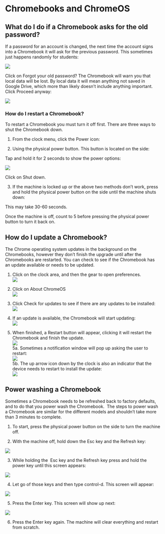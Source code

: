 # Chromebooks and ChromeOS

## What do I do if a Chromebook asks for the old password?

If a password for an account is changed, the next time the account signs into a Chromebook it will ask for the previous password. This sometimes just happens randomly for students:

![](https://lh7-us.googleusercontent.com/Pup7zPvN0Oce9OqgNzfXqDIQ8Xq0_iThwgeAONvYkV27C-HNb1gANDxLWo3J5Z8JhsYyWjC6ny8by3Flp5g0_JkdsjHJf2U3zlbToQ4GF5FKxLV1XyA4cHr3UQhAHKvFKE43vXSYDRjPC5AY1TLz_A)

Click on Forgot your old password? The Chromebook will warn you that local data will be lost. By local data it will mean anything not saved in Google Drive, which more than likely doesn’t include anything important. Click Proceed anyway:

![](https://lh7-us.googleusercontent.com/Evw8ygvIP6m3tAfIIQnSTNMaXEC8lIpknVHwAzq2zhTnSRtub215rxhZaMq4L0uDJJJZkVSSBAOappBIaMKlmSmOYcHJQvQMDv34KB3mQNYrpo4Htph7LkhplMM9CfuktvXzd5PAr9wf64ueOQId6g)

### How do I restart a Chromebook?

To restart a Chromebook you must turn it off first. There are three ways to shut the Chromebook down.

1. From the clock menu, click the Power icon:

2. Using the physical power button. This button is located on the side:

Tap and hold it for 2 seconds to show the power options:

![](https://lh7-us.googleusercontent.com/yFX0zI5E6WEWXwP3uYUigscnDm59CGpfKwtRLlpqwcj01Aqd8pXL1DC5_u-fmOWZ1cxDrDcEM-yA03QTo2Zwxd6zEZv2t2PMTGmGpDxI0Xa9_uuBG4E8ZnXJsjRRMh3V-StpiKrb6ibeWv9FYF42QYE)

Click on Shut down.

3. If the machine is locked up or the above two methods don’t work, press and hold the physical power button on the side until the machine shuts down:

This may take 30-60 seconds.

Once the machine is off, count to 5 before pressing the physical power button to turn it back on.

## How do I update a Chromebook?

The Chrome operating system updates in the background on the Chromebooks, however they don’t finish the upgrade until after the Chromebooks are restarted. You can check to see if the Chromebook has an update available or needs to be updated.

  

1. Click on the clock area, and then the gear to open preferences.  
    ![](https://lh7-us.googleusercontent.com/nTI66RGj5-UFnOkvzcTCOa1Jn5cMxkMmyq-1HxloeHIV4Q2Fn2MhPzNKvWwXort9ePfuqcre8f6wHbBfedSduUBdGp4QFB0XbqKxlTY89SU1b8f2VSzeJYp3Cq-NTsm5WIqKASdeb8FC5uWBAfFRjhQ)
    
2. Click on About ChromeOS  
    ![](https://lh7-us.googleusercontent.com/6jjRwgG-wnYE_5xENpFtbW3AR2axpBblHxIUCIq4VEVrH0gKDBlLSzvncU-PxEtDMt7HHTBlwvh3XYXxBTjmB8bcpMdvq8xjED8hh95rky9j48LBY2NpsfVLm7sGN7V8l-w7M6MXXLFJi1MHjqDPCZA)
    
3. Click Check for updates to see if there are any updates to be installed:  
    ![](https://lh7-us.googleusercontent.com/X493UKUKvta2-R64YKp-j0uviA35ayuFLbwc7Z6c8E8a_wiRxlfAwOixS0rDkRkI2Yw9bRJdGkLDcdcL55FUNVPtk2WSA0E0zRa-gKr0uir1FkMI3vwE7gn0Gc3t3TBF6yB42HyYsRvPbSw06lOeTpo)
    
4. If an update is available, the Chromebook will start updating:  
    ![](https://lh7-us.googleusercontent.com/wtcNMLeeFXi6ucTY_3xW_jWo7hX5opBmFYymqF_0tOUw9sS3IRBXeoRUgqXjz6E8syIZisLWFSaW9pIVJlFVxFJB2hKq-b2BqufMumv5RUg22PvGrrUqe8niWxbjZm21jYDl8GllUdk6-O5FijNd1Rs)
    
5. When finished, a Restart button will appear, clicking it will restart the Chromebook and finish the update.  
    ![](https://lh7-us.googleusercontent.com/ANnkeHK6q5wTRS5CTjyTORFVPMqW6OzbV_F_dAposf2eiQ-_GT02GqmDdyeVENExgibi0PvnIqO44xFnbIz3nQZig7yRVk-vPv3q7zlisDa5si_1nxUvlmMPwqwlE91hudrGngnZ-yXPP-afcOevU-Q)  
    5a. Sometimes a notification window will pop up asking the user to restart:  
    ![](https://lh7-us.googleusercontent.com/DUIWc-2FMDSdC_cH2iLdzlrKomBYD8uQsuxa7Plzj4Pdm-klaiTXK-XcoKhYNPki-H5gptk3m2x7hkp9ybMn5nKdZ1B-rvxisvlfH7XRmZmQQh3eAfOglIgAu4qNOs0fahG0gbm6O_wXLoInDwDX6D4)  
    5b. The up arrow icon down by the clock is also an indicator that the device needs to restart to install the update:  
    ![](https://lh7-us.googleusercontent.com/Q4rowIter5W2lp3_HKxJO4wG87DLhaDDKguoqFYaVTep6ieZNGs8QIiTqGi7Z12rYAwMww7cn6TUA1BU3dOAI-M_-rM3yeL3DSvA_JW2uhyJ9PJhPH9NQt7Y0_QPLpukrQC4xA0xV_vqYP45iVPcGTY)  
      
    

## Power washing a Chromebook

Sometimes a Chromebook needs to be refreshed back to factory defaults, and to do that you power wash the Chromebook.  The steps to power wash a Chromebook are similar for the different models and shouldn’t take more than 3 minutes to complete.

1. To start, press the physical power button on the side to turn the machine off. 

2. With the machine off, hold down the Esc key and the Refresh key:

![](https://lh7-us.googleusercontent.com/rhK5T6w-L_VndiRydU1I4pP1ax_g-6XKSr3jm-FO5ADY4GKn2Z9wg3g8fFUB6iS8rBIeI2LDVV9EW1TvOKFYlJpV2qWcHJ9ZSq-KPVtaVr1gG787fchgevIiX5Z3D8HcjBgbRS8yZRyJ2pNVxHO4ivs)

3. While holding the  Esc key and the Refresh key press and hold the power key until this screen appears:

![](https://lh7-us.googleusercontent.com/gQ8wO4iqL4yc6irNRl8MWW42F692DEzCL4l00IZeyu3fnUlftK_qO-32yclyCAqR9x6R8yilzYbWg_2ZVBxeA-J90xcZi4nLveiCxdmIOKyfIq-520ox5vEcvo_3hbMKiJE39tlhu1felVk7dD3AMM4)

4. Let go of those keys and then type control-d. This screen will appear:

![](https://lh7-us.googleusercontent.com/L3R2n3gQCCyLWu45C9J6cZswwZ9myQn0jAF_ouOIgLaCAGI0oLtRI1U7S6eM8AFbTHTy6BEaKULWoHpovf9-Ge3-sxa5UIKPpbjDWk1YYwAU5JKo9c9HprdtEM0J2Z3Quk_YRxsN9c0jRZ_8_sdlTug)

5. Press the Enter key. This screen will show up next:

![](https://lh7-us.googleusercontent.com/YQ89Suo3I5mtvPv8kx5upzA4XsDBoh-fBkAwYE9yvcgKPUG5v9Sy3AU2FDZBPVrZ9Eqm9ptXypSI46WtAEYM-0pKcRTkzN8PHAIMEhagqS2sbpl0_Kl5op-w7QxynWzqMVuDPWwWTIagPb8fpIJ22c0)

6. Press the Enter key again. The machine will clear everything and restart from scratch.